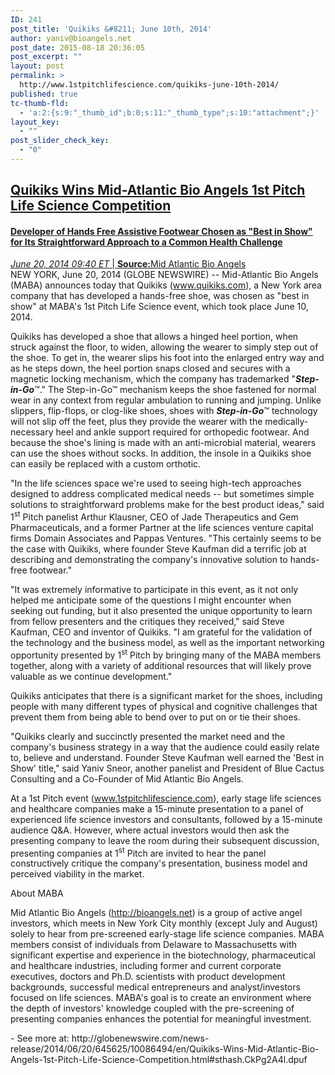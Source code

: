```yaml
---
ID: 241
post_title: 'Quikiks &#8211; June 10th, 2014'
author: yaniv@bioangels.net
post_date: 2015-08-18 20:36:05
post_excerpt: ""
layout: post
permalink: >
  http://www.1stpitchlifescience.com/quikiks-june-10th-2014/
published: true
tc-thumb-fld:
  - 'a:2:{s:9:"_thumb_id";b:0;s:11:"_thumb_type";s:10:"attachment";}'
layout_key:
  - ""
post_slider_check_key:
  - "0"
---
```

<h2><a href="http://globenewswire.com/news-release/2014/06/20/645625/10086494/en/Quikiks-Wins-Mid-Atlantic-Bio-Angels-1st-Pitch-Life-Science-Competition.html">Quikiks Wins Mid-Atlantic Bio Angels 1st Pitch Life Science Competition</a></h2>
<h4 class="subheadline"><a href="http://globenewswire.com/news-release/2014/06/20/645625/10086494/en/Quikiks-Wins-Mid-Atlantic-Bio-Angels-1st-Pitch-Life-Science-Competition.html">Developer of Hands Free Assistive Footwear Chosen as "Best in Show" for Its Straightforward Approach to a Common Health Challenge</a></h4>
<div id="content-L2">
<div id="share-print">
<div id="___plusone_0"></div>
</div>
<div id="post-content-metadata"><a href="http://globenewswire.com/news-release/2014/06/20/645625/10086494/en/Quikiks-Wins-Mid-Atlantic-Bio-Angels-1st-Pitch-Life-Science-Competition.html"><span class="post-metadata dt-green"><em><time datetime="2014-06-20T13:40:00Z">June 20, 2014 09:40</time> ET</em> </span>| <strong>Source:</strong>Mid Atlantic Bio Angels</a>
<div class="spacer"></div>
<div class="post-type  rightalign"></div>
</div>
NEW YORK, June 20, 2014 (GLOBE NEWSWIRE) -- Mid-Atlantic Bio Angels (MABA) announces today that Quikiks (<a href="http://globenewswire.com/Tracker?data=BKpFDG0iRa_zyyPlH1vx0m20DOHEYHfvpV5-Uy6lKI-owCRTguw_aYpcLz38lREEwdzIeX46wjjNXzfzPl487A%3D%3D" rel="nofollow">www.quikiks.com</a>), a New York area company that has developed a hands-free shoe, was chosen as "best in show" at MABA's 1st Pitch Life Science event, which took place June 10, 2014.

Quikiks has developed a shoe that allows a hinged heel portion, when struck against the floor, to widen, allowing the wearer to simply step out of the shoe. To get in, the wearer slips his foot into the enlarged entry way and as he steps down, the heel portion snaps closed and secures with a magnetic locking mechanism, which the company has trademarked "<strong><i>Step-in-Go</i></strong>™." The Step-in-Go™ mechanism keeps the shoe fastened for normal wear in any context from regular ambulation to running and jumping. Unlike slippers, flip-flops, or clog-like shoes, shoes with <strong><i>Step-in-Go</i></strong>™ technology will not slip off the feet, plus they provide the wearer with the medically-necessary heel and ankle support required for orthopedic footwear. And because the shoe's lining is made with an anti-microbial material, wearers can use the shoes without socks. In addition, the insole in a Quikiks shoe can easily be replaced with a custom orthotic.

"In the life sciences space we're used to seeing high-tech approaches designed to address complicated medical needs -- but sometimes simple solutions to straightforward problems make for the best product ideas," said 1<sup>st</sup> Pitch panelist Arthur Klausner, CEO of Jade Therapeutics and Gem Pharmaceuticals, and a former Partner at the life sciences venture capital firms Domain Associates and Pappas Ventures. "This certainly seems to be the case with Quikiks, where founder Steve Kaufman did a terrific job at describing and demonstrating the company's innovative solution to hands-free footwear."

"It was extremely informative to participate in this event, as it not only helped me anticipate some of the questions I might encounter when seeking out funding, but it also presented the unique opportunity to learn from fellow presenters and the critiques they received," said Steve Kaufman, CEO and inventor of Quikiks. "I am grateful for the validation of the technology and the business model, as well as the important networking opportunity presented by 1<sup>st</sup> Pitch by bringing many of the MABA members together, along with a variety of additional resources that will likely prove valuable as we continue development."

Quikiks anticipates that there is a significant market for the shoes, including people with many different types of physical and cognitive challenges that prevent them from being able to bend over to put on or tie their shoes.

"Quikiks clearly and succinctly presented the market need and the company's business strategy in a way that the audience could easily relate to, believe and understand. Founder Steve Kaufman well earned the 'Best in Show' title," said Yaniv Sneor, another panelist and President of Blue Cactus Consulting and a Co-Founder of Mid Atlantic Bio Angels.

At a 1st Pitch event (<a href="http://globenewswire.com/Tracker?data=4srgtoNW7sDUYLmJQJKeocjGQrMYRyU7LUTpvIx2kBXwsXuBuZsWYKBTxFZ1AyFxqaH5fVT-18ViRrd9EaZznM1KldjmCiL-gg_93TRfbb8%3D" rel="nofollow">www.1stpitchlifescience.com</a>), early stage life sciences and healthcare companies make a 15-minute presentation to a panel of experienced life science investors and consultants, followed by a 15-minute audience Q&amp;A. However, where actual investors would then ask the presenting company to leave the room during their subsequent discussion, presenting companies at 1<sup>st</sup> Pitch are invited to hear the panel constructively critique the company's presentation, business model and perceived viability in the market.

About MABA

Mid Atlantic Bio Angels (<a href="http://globenewswire.com/Tracker?data=nGyCfjVTjTYEei5pIfAv3x_pnNe3t0faP6PPckKpuGFrW023O4VEiI-Z8VwBpJlRHM9xSuq1AhezX5aww9nZow%3D%3D" rel="nofollow">http://bioangels.net</a>) is a group of active angel investors, which meets in New York City monthly (except July and August) solely to hear from pre-screened early-stage life science companies. MABA members consist of individuals from Delaware to Massachusetts with significant expertise and experience in the biotechnology, pharmaceutical and healthcare industries, including former and current corporate executives, doctors and Ph.D. scientists with product development backgrounds, successful medical entrepreneurs and analyst/investors focused on life sciences. MABA's goal is to create an environment where the depth of investors' knowledge coupled with the pre-screening of presenting companies enhances the potential for meaningful investment.

</div>
- See more at: http://globenewswire.com/news-release/2014/06/20/645625/10086494/en/Quikiks-Wins-Mid-Atlantic-Bio-Angels-1st-Pitch-Life-Science-Competition.html#sthash.CkPg2A4l.dpuf